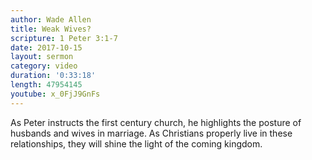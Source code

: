 ```yaml
---
author: Wade Allen
title: Weak Wives?
scripture: 1 Peter 3:1-7
date: 2017-10-15
layout: sermon
category: video
duration: '0:33:18' 
length: 47954145
youtube: x_0FjJ9GnFs
---
```


As Peter instructs the first century church, he highlights the posture of husbands and wives in marriage. As Christians properly live in these relationships, they will shine the light of the coming kingdom.
